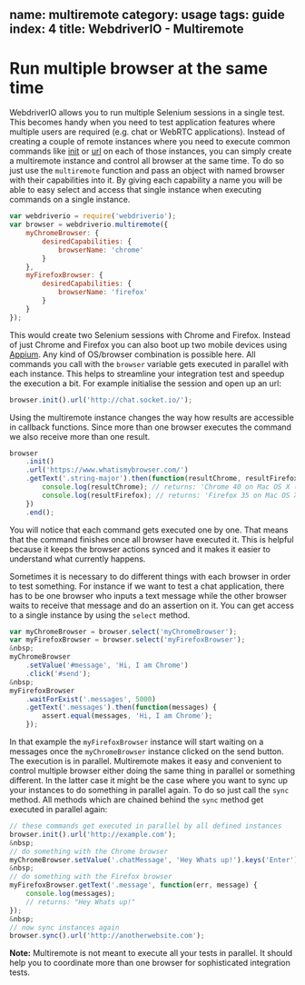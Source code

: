 name: multiremote
category: usage
tags: guide
index: 4
title: WebdriverIO - Multiremote
---

Run multiple browser at the same time
=====================================

WebdriverIO allows you to run multiple Selenium sessions in a single test. This becomes handy when you
need to test application features where multiple users are required (e.g. chat or WebRTC applications).
Instead of creating a couple of remote instances where you need to execute common commands like [init](http://webdriver.io/api/protocol/init.html)
or [url](http://webdriver.io/api/protocol/url.html) on each of those instances, you can simply create a
multiremote instance and control all browser at the same time. To do so just use the `multiremote`
function and pass an object with named browser with their capabilities into it. By giving each capability
a name you will be able to easy select and access that single instance when executing commands on a single
instance.

```js
var webdriverio = require('webdriverio');
var browser = webdriverio.multiremote({
    myChromeBrowser: {
        desiredCapabilities: {
            browserName: 'chrome'
        }
    },
    myFirefoxBrowser: {
        desiredCapabilities: {
            browserName: 'firefox'
        }
    }
});
```

This would create two Selenium sessions with Chrome and Firefox. Instead of just Chrome and Firefox you can
also boot up two mobile devices using [Appium](http://appium.io/). Any kind of OS/browser combination is
possible here. All commands you call with the `browser` variable gets executed in parallel with each instance.
This helps to streamline your integration test and speedup the execution a bit. For example initialise the
session and open up an url:

```js
browser.init().url('http://chat.socket.io/');
```

Using the multiremote instance changes the way how results are accessible in callback functions.
Since more than one browser executes the command we also receive more than one result.

```js
browser
    .init()
    .url('https://www.whatismybrowser.com/')
    .getText('.string-major').then(function(resultChrome, resultFirefox) {
        console.log(resultChrome); // returns: 'Chrome 40 on Mac OS X (Yosemite)'
        console.log(resultFirefox); // returns: 'Firefox 35 on Mac OS X (Yosemite)'
    })
    .end();
```

You will notice that each command gets executed one by one. That means that the command finishes once
all browser have executed it. This is helpful because it keeps the browser actions synced and it makes
it easier to understand what currently happens.

Sometimes it is necessary to do different things with each browser in order to test something. For instance
if we want to test a chat application, there has to be one browser who inputs a text message while the
other browser waits to receive that message and do an assertion on it. You can get access to a single instance
by using the `select` method.

```js
var myChromeBrowser = browser.select('myChromeBrowser');
var myFirefoxBrowser = browser.select('myFirefoxBrowser');
&nbsp;
myChromeBrowser
    .setValue('#message', 'Hi, I am Chrome')
    .click('#send');
&nbsp;
myFirefoxBrowser
    .waitForExist('.messages', 5000)
    .getText('.messages').then(function(messages) {
        assert.equal(messages, 'Hi, I am Chrome');
    });
```

In that example the `myFirefoxBrowser` instance will start waiting on a messages once the `myChromeBrowser`
instance clicked on the send button. The execution is in parallel. Multiremote makes it easy and convenient
to control multiple browser either doing the same thing in parallel or something different. In the latter case
it might be the case where you want to sync up your instances to do something in parallel again. To do so
just call the `sync` method. All methods which are chained behind the `sync` method get executed in parallel
again:

```js
// these commands get executed in parallel by all defined instances
browser.init().url('http://example.com');
&nbsp;
// do something with the Chrome browser
myChromeBrowser.setValue('.chatMessage', 'Hey Whats up!').keys('Enter')
&nbsp;
// do something with the Firefox browser
myFirefoxBrowser.getText('.message', function(err, message) {
    console.log(messages);
    // returns: "Hey Whats up!"
});
&nbsp;
// now sync instances again
browser.sync().url('http://anotherwebsite.com');
```

__Note:__ Multiremote is not meant to execute all your tests in parallel. It should help you to coordinate
more than one browser for sophisticated integration tests.
